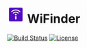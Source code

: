 # <img src="./img/logo.png" width="40"> WiFinder

[![Build Status](https://travis-ci.org/nwHacks2018/Android-App.svg?branch=master)](https://travis-ci.org/nwHacks2018/Android-App)
[![License](https://img.shields.io/github/license/mashape/apistatus.svg)](https://github.com/nwHacks2018/Android-App/blob/master/LICENSE)
